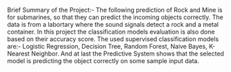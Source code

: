 Brief Summary of the Project:-
The following prediction of Rock and Mine is for submarines, so that they can predict the incoming objects correctly.
The data is from a labortary where the sound signals detect a rock and a metal container. 
In this project the classification models evaluation is also done based on their accuracy score.
The used supervised classification models are:- Logistic Regression, Decision Tree, Random Forest, Naive Bayes, K-Nearest Neighbor.
And at last the Predictive System shows that the selected model is predicting the object correctly on some sample input data.
